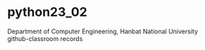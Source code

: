# python23_02

Department of Computer Engineering, Hanbat National University  
github-classroom records
